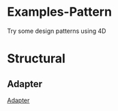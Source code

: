 # Examples-Pattern

Try some design patterns using 4D

# Structural

## Adapter

[Adapter](Adapter)

